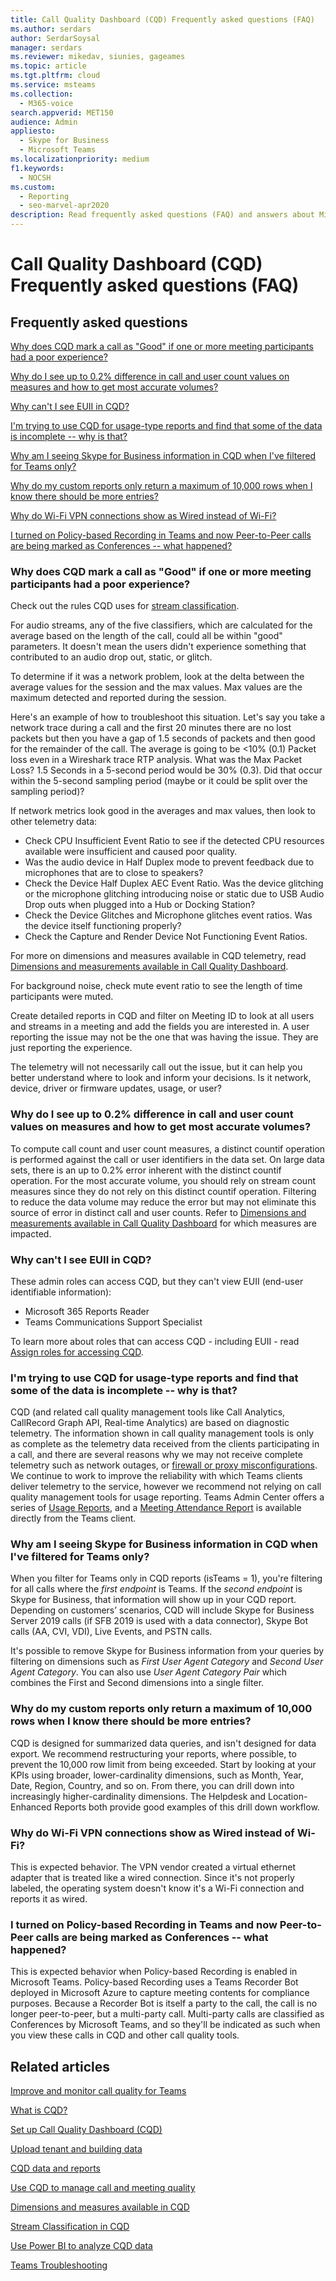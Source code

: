 ```yaml
---
title: Call Quality Dashboard (CQD) Frequently asked questions (FAQ)
ms.author: serdars
author: SerdarSoysal
manager: serdars
ms.reviewer: mikedav, siunies, gageames
ms.topic: article
ms.tgt.pltfrm: cloud
ms.service: msteams
ms.collection: 
  - M365-voice
search.appverid: MET150
audience: Admin
appliesto: 
  - Skype for Business
  - Microsoft Teams
ms.localizationpriority: medium
f1.keywords: 
  - NOCSH
ms.custom: 
  - Reporting
  - seo-marvel-apr2020
description: Read frequently asked questions (FAQ) and answers about Microsoft Teams Call Quality Dashboard (CQD).
---
```


# Call Quality Dashboard (CQD) Frequently asked questions (FAQ)

## Frequently asked questions

[Why does CQD mark a call as "Good" if one or more meeting participants had a poor experience?](#why-does-cqd-mark-a-call-as-good-if-one-or-more-meeting-participants-had-a-poor-experience)

[Why do I see up to 0.2% difference in call and user count values on measures and how to get most accurate volumes? ](#why-do-i-see-up-to-02-difference-in-call-and-user-count-values-on-measures-and-how-to-get-most-accurate-volumes)

[Why can't I see EUII in CQD?](#why-cant-i-see-euii-in-cqd)

[I'm trying to use CQD for usage-type reports and find that some of the data is incomplete -- why is that?](#im-trying-to-use-cqd-for-usage-type-reports-and-find-that-some-of-the-data-is-incomplete----why-is-that)

[Why am I seeing Skype for Business information in CQD when I've filtered for Teams only?](#why-am-i-seeing-skype-for-business-information-in-cqd-when-ive-filtered-for-teams-only)

[Why do my custom reports only return a maximum of 10,000 rows when I know there should be more entries?](#why-do-my-custom-reports-only-return-a-maximum-of-10000-rows-when-i-know-there-should-be-more-entries)

[Why do Wi-Fi VPN connections show as Wired instead of Wi-Fi?](#why-do-wi-fi-vpn-connections-show-as-wired-instead-of-wi-fi)

[I turned on Policy-based Recording in Teams and now Peer-to-Peer calls are being marked as Conferences -- what happened?](#i-turned-on-policy-based-recording-in-teams-and-now-peer-to-peer-calls-are-being-marked-as-conferences----what-happened)

### Why does CQD mark a call as "Good" if one or more meeting participants had a poor experience?

Check out the rules CQD uses for [stream classification](stream-classification-in-call-quality-dashboard.md).
 
For audio streams, any of the five classifiers, which are calculated for the average based on the length of the call, could all be within "good" parameters. It doesn't mean the users didn't experience something that contributed to an audio drop out, static, or glitch. 

To determine if it was a network problem, look at the delta between the average values for the session and the max values. Max values are the maximum detected and reported during the session.
 
Here's an example of how to troubleshoot this situation. Let's say you take a network trace during a call and the first 20 minutes there are no lost packets but then you have a gap of 1.5 seconds of packets and then good for the remainder of the call. The average is going to be <10% (0.1) Packet loss even in a Wireshark trace RTP analysis. What was the Max Packet Loss? 1.5 Seconds in a 5-second period would be 30% (0.3). Did that occur within the 5-second sampling period (maybe or it could be split over the sampling period)?
 
If network metrics look good in the averages and max values, then look to other telemetry data: 
- Check CPU Insufficient Event Ratio to see if the detected CPU resources available were insufficient and caused poor quality. 
- Was the audio device in Half Duplex mode to prevent feedback due to microphones that are to close to speakers? 
- Check the Device Half Duplex AEC Event Ratio. Was the device glitching or the microphone glitching introducing noise or static due to USB Audio Drop outs when plugged into a Hub or Docking Station?  
- Check the Device Glitches and Microphone glitches event ratios. Was the device itself functioning properly?  
- Check the Capture and Render Device Not Functioning Event Ratios.


For more on dimensions and measures available in CQD telemetry, read [Dimensions and measurements available in Call Quality Dashboard](dimensions-and-measures-available-in-call-quality-dashboard.md).

For background noise, check mute event ratio to see the length of time participants were muted.
 
Create detailed reports in CQD and filter on Meeting ID to look at all users and streams in a meeting and add the fields you are interested in. A user reporting the issue may not be the one that was having the issue. They are just reporting the experience.
 
The telemetry will not necessarily call out the issue, but it can help you better understand where to look and inform your decisions. Is it network, device, driver or firmware updates, usage, or user?

### Why do I see up to 0.2% difference in call and user count values on measures and how to get most accurate volumes? 

To compute call count and user count measures, a distinct countif operation is performed against the call or user identifiers in the data set. On large data sets, there is an up to 0.2% error inherent with the distinct countif operation. For the most accurate volume, you should rely on stream count measures since they do not rely on this distinct countif operation. Filtering to reduce the data volume may reduce the error but may not eliminate this source of error in distinct call and user counts. Refer to [Dimensions and measurements available in Call Quality Dashboard](dimensions-and-measures-available-in-call-quality-dashboard.md) for which measures are impacted.

  
### Why can't I see EUII in CQD?

These admin roles can access CQD, but they can't view EUII (end-user identifiable information):

- Microsoft 365 Reports Reader
- Teams Communications Support Specialist

To learn more about roles that can access CQD - including EUII - read [Assign roles for accessing CQD](turning-on-and-using-call-quality-dashboard.md#assign-admin-roles-for-access-to-cqd).

### I'm trying to use CQD for usage-type reports and find that some of the data is incomplete -- why is that?

CQD (and related call quality management tools like Call Analytics, CallRecord Graph API, Real-time Analytics) are based on diagnostic telemetry. The information shown in call quality management tools is only as complete as the telemetry data received from the clients participating in a call, and there are several reasons why we may not receive complete telemetry such as network outages, or [firewall or proxy misconfigurations](/microsoft-365/enterprise/urls-and-ip-address-ranges.md). We continue to work to improve the reliability with which Teams clients deliver telemetry to the service, however we recommend not relying on call quality management tools for usage reporting. Teams Admin Center offers a series of [Usage Reports](teams-analytics-and-reports/teams-reporting-reference.md), and a [Meeting Attendance Report](teams-analytics-and-reports/meeting-attendance-report.md) is available directly from the Teams client.

### Why am I seeing Skype for Business information in CQD when I've filtered for Teams only?

When you filter for Teams only in CQD reports (isTeams = 1), you're filtering for all calls where the *first endpoint* is Teams. If the *second endpoint* is Skype for Business, that information will show up in your CQD report. Depending on customers’ scenarios, CQD will include Skype for Business Server 2019 calls (if SFB 2019 is used with a data connector), Skype Bot calls (AA, CVI, VDI), Live Events, and PSTN calls.

It's possible to remove Skype for Business information from your queries by filtering on dimensions such as *First User Agent Category* and *Second User Agent Category*. You can also use *User Agent Category Pair* which combines the First and Second dimensions into a single filter.

### Why do my custom reports only return a maximum of 10,000 rows when I know there should be more entries?

CQD is designed for summarized data queries, and isn't designed for data export. We recommend restructuring your reports, where possible, to prevent the 10,000 row limit from being exceeded. Start by looking at your KPIs using broader, lower-cardinality dimensions, such as Month, Year, Date, Region, Country, and so on. From there, you can drill down into increasingly higher-cardinality dimensions. The Helpdesk and Location-Enhanced Reports both provide good examples of this drill down workflow.

### Why do Wi-Fi VPN connections show as Wired instead of Wi-Fi?

This is expected behavior. The VPN vendor created a virtual ethernet adapter that is treated like a wired connection. Since it's not properly labeled, the operating system doesn't know it's a Wi-Fi connection and reports it as wired.

### I turned on Policy-based Recording in Teams and now Peer-to-Peer calls are being marked as Conferences -- what happened?

This is expected behavior when Policy-based Recording is enabled in Microsoft Teams. Policy-based Recording uses a Teams Recorder Bot deployed in Microsoft Azure to capture meeting contents for compliance purposes. Because a Recorder Bot is itself a party to the call, the call is no longer peer-to-peer, but a multi-party call. Multi-party calls are classified as Conferences by Microsoft Teams, and so they'll be indicated as such when you view these calls in CQD and other call quality tools.

## Related articles

[Improve and monitor call quality for Teams](monitor-call-quality-qos.md)

[What is CQD?](CQD-what-is-call-quality-dashboard.md)

[Set up Call Quality Dashboard (CQD)](turning-on-and-using-call-quality-dashboard.md)

[Upload tenant and building data](CQD-upload-tenant-building-data.md)

[CQD data and reports](CQD-data-and-reports.md)

[Use CQD to manage call and meeting quality](quality-of-experience-review-guide.md)

[Dimensions and measures available in CQD](dimensions-and-measures-available-in-call-quality-dashboard.md)

[Stream Classification in CQD](stream-classification-in-call-quality-dashboard.md)

[Use Power BI to analyze CQD data](CQD-Power-BI-query-templates.md)

[Teams Troubleshooting](/MicrosoftTeams/troubleshoot/teams)
